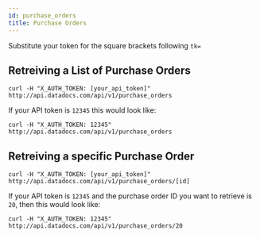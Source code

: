 ```yaml
---
id: purchase_orders
title: Purchase Orders
---
```


Substitute your token for the square brackets following `tk=`

## Retreiving a List of Purchase Orders

```
curl -H "X_AUTH_TOKEN: [your_api_token]" http://api.datadocs.com/api/v1/purchase_orders
```

If your API token is `12345` this would look like:

```
curl -H "X_AUTH_TOKEN: 12345" http://api.datadocs.com/api/v1/purchase_orders
```


## Retreiving a specific Purchase Order

```
curl -H "X_AUTH_TOKEN: [your_api_token]" http://api.datadocs.com/api/v1/purchase_orders/[id]
```

If your API token is `12345` and the purchase order ID you want to retrieve is `20`, then this would look like:

```
curl -H "X_AUTH_TOKEN: 12345" http://api.datadocs.com/api/v1/purchase_orders/20
```
